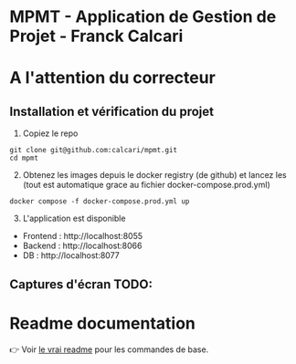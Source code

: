# MPMT - Application de Gestion de Projet - Franck Calcari

# A l'attention du correcteur

## Installation et vérification du projet

1. Copiez le repo
```
git clone git@github.com:calcari/mpmt.git 
cd mpmt
```

2. Obtenez les images depuis le docker registry (de github) et lancez les (tout est automatique grace au fichier docker-compose.prod.yml)
```
docker compose -f docker-compose.prod.yml up
```

3. L'application est disponible
- Frontend : http://localhost:8055
- Backend : http://localhost:8066
- DB : http://localhost:8077


## Captures d'écran TODO:

# Readme documentation
👉 Voir [le vrai readme](./usage.md) pour les commandes de base.
